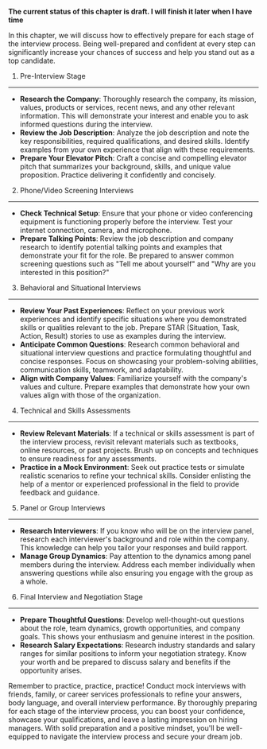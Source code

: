 **The current status of this chapter is draft. I will finish it later when I have time**

In this chapter, we will discuss how to effectively prepare for each stage of the interview process. Being well-prepared and confident at every step can significantly increase your chances of success and help you stand out as a top candidate.

1. Pre-Interview Stage
----------------------

* **Research the Company**: Thoroughly research the company, its mission, values, products or services, recent news, and any other relevant information. This will demonstrate your interest and enable you to ask informed questions during the interview.
* **Review the Job Description**: Analyze the job description and note the key responsibilities, required qualifications, and desired skills. Identify examples from your own experience that align with these requirements.
* **Prepare Your Elevator Pitch**: Craft a concise and compelling elevator pitch that summarizes your background, skills, and unique value proposition. Practice delivering it confidently and concisely.

2. Phone/Video Screening Interviews
-----------------------------------

* **Check Technical Setup**: Ensure that your phone or video conferencing equipment is functioning properly before the interview. Test your internet connection, camera, and microphone.
* **Prepare Talking Points**: Review the job description and company research to identify potential talking points and examples that demonstrate your fit for the role. Be prepared to answer common screening questions such as "Tell me about yourself" and "Why are you interested in this position?"

3. Behavioral and Situational Interviews
----------------------------------------

* **Review Your Past Experiences**: Reflect on your previous work experiences and identify specific situations where you demonstrated skills or qualities relevant to the job. Prepare STAR (Situation, Task, Action, Result) stories to use as examples during the interview.
* **Anticipate Common Questions**: Research common behavioral and situational interview questions and practice formulating thoughtful and concise responses. Focus on showcasing your problem-solving abilities, communication skills, teamwork, and adaptability.
* **Align with Company Values**: Familiarize yourself with the company's values and culture. Prepare examples that demonstrate how your own values align with those of the organization.

4. Technical and Skills Assessments
-----------------------------------

* **Review Relevant Materials**: If a technical or skills assessment is part of the interview process, revisit relevant materials such as textbooks, online resources, or past projects. Brush up on concepts and techniques to ensure readiness for any assessments.
* **Practice in a Mock Environment**: Seek out practice tests or simulate realistic scenarios to refine your technical skills. Consider enlisting the help of a mentor or experienced professional in the field to provide feedback and guidance.

5. Panel or Group Interviews
----------------------------

* **Research Interviewers**: If you know who will be on the interview panel, research each interviewer's background and role within the company. This knowledge can help you tailor your responses and build rapport.
* **Manage Group Dynamics**: Pay attention to the dynamics among panel members during the interview. Address each member individually when answering questions while also ensuring you engage with the group as a whole.

6. Final Interview and Negotiation Stage
----------------------------------------

* **Prepare Thoughtful Questions**: Develop well-thought-out questions about the role, team dynamics, growth opportunities, and company goals. This shows your enthusiasm and genuine interest in the position.
* **Research Salary Expectations**: Research industry standards and salary ranges for similar positions to inform your negotiation strategy. Know your worth and be prepared to discuss salary and benefits if the opportunity arises.

Remember to practice, practice, practice! Conduct mock interviews with friends, family, or career services professionals to refine your answers, body language, and overall interview performance. By thoroughly preparing for each stage of the interview process, you can boost your confidence, showcase your qualifications, and leave a lasting impression on hiring managers. With solid preparation and a positive mindset, you'll be well-equipped to navigate the interview process and secure your dream job.

